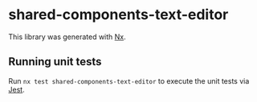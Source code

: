 # shared-components-text-editor

This library was generated with [Nx](https://nx.dev).

## Running unit tests

Run `nx test shared-components-text-editor` to execute the unit tests via [Jest](https://jestjs.io).
